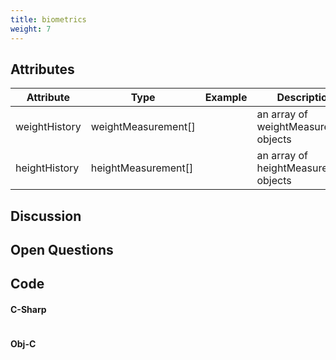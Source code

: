 ```yaml
---
title: biometrics
weight: 7
---
```


## Attributes

Attribute       | Type                 | Example 		| Description
---------       | -------              | ----------- | -----------
weightHistory   | weightMeasurement[]  |             | an array of weightMeasurement objects
heightHistory   | heightMeasurement[]  |             | an array of heightMeasurement objects

## Discussion


## Open Questions

<!-- {{% notice note %}}
What other non-breed-registry ID systems exist?
{{% /notice %}} -->

## Code

#### C-Sharp
```csharp
```

#### Obj-C
```obj-c
```
